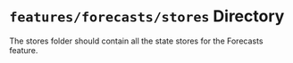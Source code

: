 # `features/forecasts/stores` Directory

The stores folder should contain all the state stores for the Forecasts feature.
